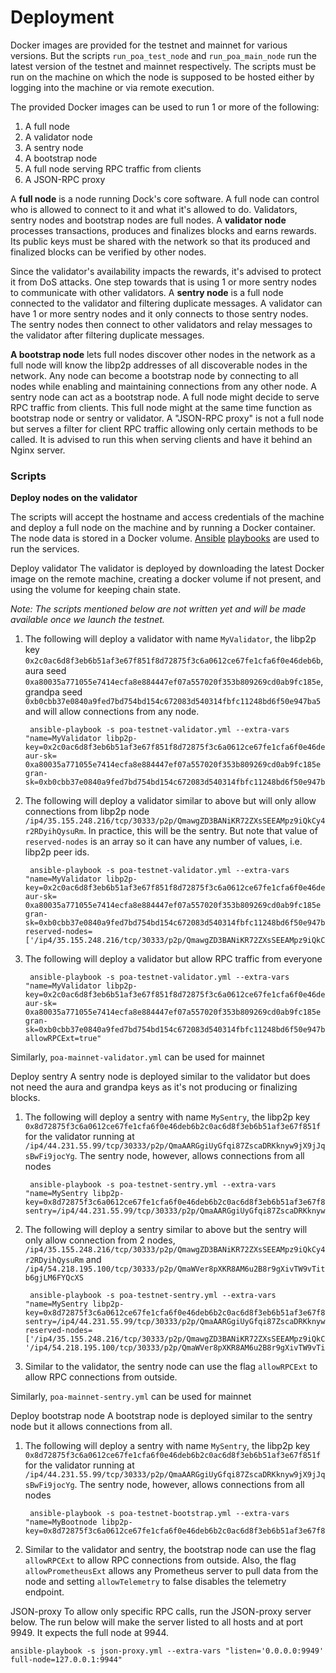 # Deployment

Docker images are provided for the testnet and mainnet for various versions. But the scripts `run_poa_test_node` and `run_poa_main_node` run the latest version of the testnet and mainnet respectively. The scripts must be run on the machine on which the node is supposed to be hosted either by logging into the machine or via remote execution.

The provided Docker images can be used to run 1 or more of the following:

1. A full node
2. A validator node
3. A sentry node
4. A bootstrap node
5. A full node serving RPC traffic from clients
6. A JSON-RPC proxy

A **full node** is a node running Dock's core software. A full node can control who is allowed to connect to it and what it's allowed to do. Validators, sentry nodes and bootstrap nodes are full nodes. A **validator node** processes transactions, produces and finalizes blocks and earns rewards. Its public keys must be shared with the network so that its produced and finalized blocks can be verified by other nodes. 

Since the validator's availability impacts the rewards, it's advised to protect it from DoS attacks. One step towards that is using 1 or more sentry nodes to communicate with other validators. A **sentry node** is a full node connected to the validator and filtering duplicate messages. A validator can have 1 or more sentry nodes and it only connects to those sentry nodes. The sentry nodes then connect to other validators and relay messages to the validator after filtering duplicate messages. 

**A bootstrap node** lets full nodes discover other nodes in the network as a full node will know the libp2p addresses of all discoverable nodes in the network. Any node can become a bootstrap node by connecting to all nodes while enabling and maintaining connections from any other node. A sentry node can act as a bootstrap node. A full node might decide to serve RPC traffic from clients. This full node might at the same time function as bootstrap node or sentry or validator. A "JSON-RPC proxy" is not a full node but serves a filter for client RPC traffic allowing only certain methods to be called. It is advised to run this when serving clients and have it behind an Nginx server.

### Scripts

**Deploy nodes on the validator** 

The scripts will accept the hostname and access credentials of the machine and deploy a full node on the machine and by running a Docker container. The node data is stored in a Docker volume. [Ansible](https://www.ansible.com/) [playbooks](https://docs.ansible.com/ansible/latest/user_guide/playbooks.html) are used to run the services.

Deploy validator The validator is deployed by downloading the latest Docker image on the remote machine, creating a docker volume if not present, and using the volume for keeping chain state.  
  
_Note: The scripts mentioned below are not written yet and will be made available once we launch the testnet._

1. The following will deploy a validator with name `MyValidator`, the libp2p key `0x2c0ac6d8f3eb6b51af3e67f851f8d72875f3c6a0612ce67fe1cfa6f0e46deb6b`, aura seed `0xa80035a771055e7414ecfa8e884447ef07a557020f353b809269cd0ab9fc185e`, grandpa seed `0xb0cbb37e0840a9fed7bd754bd154c672083d540314fbfc11248bd6f50e947ba5` and will allow connections from any node.

   ```text
    ansible-playbook -s poa-testnet-validator.yml --extra-vars "name=MyValidator libp2p-key=0x2c0ac6d8f3eb6b51af3e67f851f8d72875f3c6a0612ce67fe1cfa6f0e46deb6b aur-sk= 0xa80035a771055e7414ecfa8e884447ef07a557020f353b809269cd0ab9fc185e gran-sk=0xb0cbb37e0840a9fed7bd754bd154c672083d540314fbfc11248bd6f50e947ba5"
   ```

2. The following will deploy a validator similar to above but will only allow connections from libp2p node `/ip4/35.155.248.216/tcp/30333/p2p/QmawgZD3BANiKR72ZXsSEEAMpz9iQkCy4r2RDyihQysuRm`. In practice, this will be the sentry. But note that value of `reserved-nodes` is an array so it can have any number of values, i.e. libp2p peer ids.

   ```text
    ansible-playbook -s poa-testnet-validator.yml --extra-vars "name=MyValidator libp2p-key=0x2c0ac6d8f3eb6b51af3e67f851f8d72875f3c6a0612ce67fe1cfa6f0e46deb6b aur-sk= 0xa80035a771055e7414ecfa8e884447ef07a557020f353b809269cd0ab9fc185e gran-sk=0xb0cbb37e0840a9fed7bd754bd154c672083d540314fbfc11248bd6f50e947ba5 reserved-nodes=['/ip4/35.155.248.216/tcp/30333/p2p/QmawgZD3BANiKR72ZXsSEEAMpz9iQkCy4r2RDyihQysuRm']"
   ```

3. The following will deploy a validator but allow RPC traffic from everyone

   ```text
    ansible-playbook -s poa-testnet-validator.yml --extra-vars "name=MyValidator libp2p-key=0x2c0ac6d8f3eb6b51af3e67f851f8d72875f3c6a0612ce67fe1cfa6f0e46deb6b aur-sk= 0xa80035a771055e7414ecfa8e884447ef07a557020f353b809269cd0ab9fc185e gran-sk=0xb0cbb37e0840a9fed7bd754bd154c672083d540314fbfc11248bd6f50e947ba5 allowRPCExt=true"
   ```

Similarly, `poa-mainnet-validator.yml` can be used for mainnet

Deploy sentry A sentry node is deployed similar to the validator but does not need the aura and grandpa keys as it's not producing or finalizing blocks.

1. The following will deploy a sentry with name `MySentry`, the libp2p key `0x8d72875f3c6a0612ce67fe1cfa6f0e46deb6b2c0ac6d8f3eb6b51af3e67f851f` for the validator running at `/ip4/44.231.55.99/tcp/30333/p2p/QmaAARGgiUyGfqi87ZscaDRKknyw9jX9jJqsBwFi9jocYg`. The sentry node, however, allows connections from all nodes

   ```text
    ansible-playbook -s poa-testnet-sentry.yml --extra-vars "name=MySentry libp2p-key=0x8d72875f3c6a0612ce67fe1cfa6f0e46deb6b2c0ac6d8f3eb6b51af3e67f851f sentry=/ip4/44.231.55.99/tcp/30333/p2p/QmaAARGgiUyGfqi87ZscaDRKknyw9jX9jJqsBwFi9jocYg"
   ```

2. The following will deploy a sentry similar to above but the sentry will only allow connection from 2 nodes, `/ip4/35.155.248.216/tcp/30333/p2p/QmawgZD3BANiKR72ZXsSEEAMpz9iQkCy4r2RDyihQysuRm` and `/ip4/54.218.195.100/tcp/30333/p2p/QmaWVer8pXKR8AM6u2B8r9gXivTW9vTitb6gjLM6FYQcXS`

   ```text
    ansible-playbook -s poa-testnet-sentry.yml --extra-vars "name=MySentry libp2p-key=0x8d72875f3c6a0612ce67fe1cfa6f0e46deb6b2c0ac6d8f3eb6b51af3e67f851f sentry=/ip4/44.231.55.99/tcp/30333/p2p/QmaAARGgiUyGfqi87ZscaDRKknyw9jX9jJqsBwFi9jocYg reserved-nodes=['/ip4/35.155.248.216/tcp/30333/p2p/QmawgZD3BANiKR72ZXsSEEAMpz9iQkCy4r2RDyihQysuRm', '/ip4/54.218.195.100/tcp/30333/p2p/QmaWVer8pXKR8AM6u2B8r9gXivTW9vTitb6gjLM6FYQcXS']"
   ```

3. Similar to the validator, the sentry node can use the flag `allowRPCExt` to allow RPC connections from outside.

Similarly, `poa-mainnet-sentry.yml` can be used for mainnet

Deploy bootstrap node A bootstrap node is deployed similar to the sentry node but it allows connections from all.

1. The following will deploy a sentry with name `MySentry`, the libp2p key `0x8d72875f3c6a0612ce67fe1cfa6f0e46deb6b2c0ac6d8f3eb6b51af3e67f851f` for the validator running at `/ip4/44.231.55.99/tcp/30333/p2p/QmaAARGgiUyGfqi87ZscaDRKknyw9jX9jJqsBwFi9jocYg`. The sentry node, however, allows connections from all nodes

   ```text
    ansible-playbook -s poa-testnet-bootstrap.yml --extra-vars "name=MyBootnode libp2p-key=0x8d72875f3c6a0612ce67fe1cfa6f0e46deb6b2c0ac6d8f3eb6b51af3e67f851f"
   ```

2. Similar to the validator and sentry, the bootstrap node can use the flag `allowRPCExt` to allow RPC connections from outside. Also, the flag `allowPrometheusExt` allows any Prometheus server to pull data from the node and setting `allowTelemetry` to false disables the telemetry endpoint.

JSON-proxy To allow only specific RPC calls, run the JSON-proxy server below. The run below will make the server listed to all hosts and at port 9949. It expects the full node at 9944.

```text
ansible-playbook -s json-proxy.yml --extra-vars "listen='0.0.0.0:9949' full-node=127.0.0.1:9944"
```



